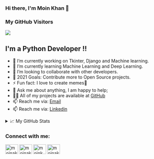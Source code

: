 ### Hi there, I'm Moin Khan 👋
### My GitHub Visitors
![](https://visitor-badge.glitch.me/badge?page_id=moinakmalkhan)
## I'm a Python Developer !!
- 🔭 I’m currently working on Tkinter, Django and Machine learning.
- 🌱 I’m currently learning Machine Learning and Deep Learning.
- 👯 I’m looking to collaborate with other developers.
- 🥅 2021 Goals: Contribute more to Open Source projects.
- ⚡ Fun fact: I love to create memes🤣
- 💬 Ask me about anything, I am happy to help;
- 👨‍💻 All of my projects are available at [GitHub](https://github.com/moinakmalkhan)
- 📫 Reach me via: [Email](mailto:moinakmalkhan@gmail.com)
- 📫 Reach me via: [Linkedin](https://www.linkedin.com/in/moin-khan-6987821bb/)

<details>
<summary>📈 My GitHub Stats</summary>

<p align="center"> <img src="https://github-readme-stats.vercel.app/api?username=moinakmalkhan&show_icons=true&theme=gotham" alt="abhisheknaiidu" />

</details>

<h3 align="left">Connect with me:</h3>
<p align="left">
<a href="https://twitter.com/moinakmalkhan" target="_blank"><img align="center" src="https://cdn.jsdelivr.net/npm/simple-icons@3.0.1/icons/twitter.svg" alt="moinakmalkhan" height="30" width="40" /></a>
<a href="https://linkedin.com/in/moinakmalkhan/" target="_blank"><img align="center" src="https://cdn.jsdelivr.net/npm/simple-icons@3.0.1/icons/linkedin.svg" alt="moinakmalkhan" height="30" width="40" /></a>
<a href="https://fb.com/moinkhansharwani" target="_blank"><img align="center" src="https://cdn.jsdelivr.net/npm/simple-icons@3.0.1/icons/facebook.svg" alt="moinkhansharwani" height="30" width="40" /></a>
<a href="https://instagram.com/moinakmalkhan" target="_blank"><img align="center" src="https://cdn.jsdelivr.net/npm/simple-icons@3.0.1/icons/instagram.svg" alt="moinakmalkhan" height="30" width="40" /></a>
</p>   
